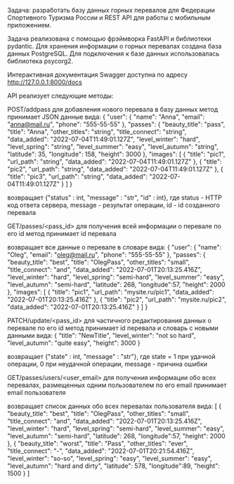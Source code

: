Задача: разработать базу данных горных перевалов для Федерации Спортивного Туризма России и REST API для работы с мобильным приложением.

Задача реализована с помощью фрэймворка FastAPI и библиотеки pydantic. Для хранения информации о горных перевалах создана база данных PostgreSQL. Для подключения к базе данных использовалась библиотека psycorg2.

Интерактивная документация Swagger доступна по адресу http://127.0.0.1:8000/docs

API реализует следующие методы:

POST/addpass для добавления нового перевала в базу данных
метод принимает JSON данные вида: { "user": { "name": "Anna", "email": "anna@mail.ru", "phone": "555-55-55" }, "passes": { "beauty_title": "pass", "title": "Anna", "other_titles": "string", "title_connect": "string", "data_added": "2022-07-04T11:49:01.127Z", "level_winter": "hard", "level_spring": "string", "level_summer": "easy", "level_autumn": "string", "latitude": 35, "longitude": 158, "height": 3000 }, "images": [ { "title": "pic1", "url_path": "string", "data_added": "2022-07-04T11:49:01.127Z" }, { "title": "pic2", "url_path": "string", "data_added": "2022-07-04T11:49:01.127Z" }, { "title": "pic3", "url_path": "string", "data_added": "2022-07-04T11:49:01.127Z" } ] }

возвращает {"status" : int, "message" : "str", "id" : int}, где status - HTTP код ответа сервера, message - результат операции, id - id созданного перевала

GET/passes/<pass_id> для получения всей информации о перевале по его id
метод принимает id перевала

возвращает все данные о перевале в словаре вида: { "user": { "name": "Oleg", "email": "oleg@mail.ru", "phone": "555-55-55" }, "passes": { "beauty_title": "best", "title": "OlegPass", "other_titles": "small", "title_connect": "and", "data_added": "2022-07-01T20:13:25.416Z", "level_winter": "hard", "level_spring": "semi-hard", "level_summer": "easy", "level_autumn": "semi-hard", "latitude": 268, "longitude":57, "height": 2000 }, "images": [ { "title": "pic1", "url_path": "mysite.ru/pic1", "data_added": "2022-07-01T20:13:25.416Z" }, { "title": "pic2", "url_path": "mysite.ru/pic2", "data_added": "2022-07-01T20:13:25.416Z" } ] }

PATCH/update/<pass_id> для частичного редактирования данных о перевале по его id
метод принимает id перевала и словарь с новыми данными вида: { "title": "NewTitle", "level_winter": "not so hard", "level_autumn": "quite easy", "height": 3000 }

возвращает {"state" : int, "message" : "str"}, где state = 1 при удачной операции, 0 при неудачной операции, message - причина ошибки

GET/passes/users/<user_email> для получения информации обо всех перевалах, размещенных одним пользователем по его email
принимает email пользователя

возвращает список данных обо всех перевалах пользователя вида: [ { "beauty_title": "best", "title": "OlegPass", "other_titles": "small", "title_connect": "and", "data_added": "2022-07-01T20:13:25.416Z", "level_winter": "hard", "level_spring": "semi-hard", "level_summer": "easy", "level_autumn": "semi-hard", "latitude": 268, "longitude":57, "height": 2000 }, { "beauty_title": "worst", "title": "Pass", "other_titles": "ever", "title_connect": "-", "data_added": "2022-07-01T20:21:54.416Z", "level_winter": "so-so", "level_spring": "easy", "level_summer": "easy", "level_autumn": "hard and dirty", "latitude": 578, "longitude":89, "height": 1500 } ]
